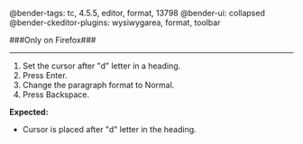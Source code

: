 @bender-tags: tc, 4.5.5, editor, format, 13798
@bender-ui: collapsed
@bender-ckeditor-plugins: wysiwygarea, format, toolbar

###Only on Firefox###

----

1. Set the cursor after "d" letter in a heading.
2. Press Enter.
3. Change the paragraph format to Normal.
4. Press Backspace.

**Expected:**
* Cursor is placed after "d" letter in the heading.
